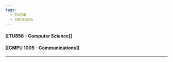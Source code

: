 ```yaml
---
tags:
  - TU856
  - CMPU1005
---
```

#### [[TU856 - Computer Science]]
#### [[CMPU 1005  - Communications]]

---

